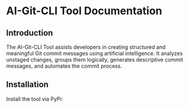# AI-Git-CLI Tool Documentation

## Introduction

The AI-Git-CLI Tool assists developers in creating structured and meaningful Git commit messages using artificial intelligence. It analyzes unstaged changes, groups them logically, generates descriptive commit messages, and automates the commit process.

## Installation

Install the tool via PyPi: